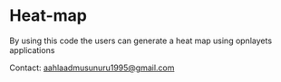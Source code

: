 # Heat-map
<p>By using this code the users can generate a heat map using opnlayets applications</p>

Contact: aahlaadmusunuru1995@gmail.com
